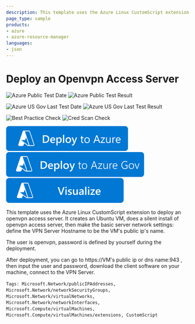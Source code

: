 ```yaml
---
description: This template uses the Azure Linux CustomScript extension to deploy an openvpn access server. It creates an Ubuntu VM, does a silent install of openvpn access server, then make the basic server network settings&#58; define the VPN Server Hostname to be the VM's public ip's DNS name
page_type: sample
products:
- azure
- azure-resource-manager
languages:
- json
---
```

# Deploy an Openvpn Access Server

![Azure Public Test Date](https://azurequickstartsservice.blob.core.windows.net/badges/demos/openvpn-access-server-ubuntu/PublicLastTestDate.svg)
![Azure Public Test Result](https://azurequickstartsservice.blob.core.windows.net/badges/demos/openvpn-access-server-ubuntu/PublicDeployment.svg)

![Azure US Gov Last Test Date](https://azurequickstartsservice.blob.core.windows.net/badges/demos/openvpn-access-server-ubuntu/FairfaxLastTestDate.svg)
![Azure US Gov Last Test Result](https://azurequickstartsservice.blob.core.windows.net/badges/demos/openvpn-access-server-ubuntu/FairfaxDeployment.svg)

![Best Practice Check](https://azurequickstartsservice.blob.core.windows.net/badges/demos/openvpn-access-server-ubuntu/BestPracticeResult.svg)
![Cred Scan Check](https://azurequickstartsservice.blob.core.windows.net/badges/demos/openvpn-access-server-ubuntu/CredScanResult.svg)

[![Deploy To Azure](https://raw.githubusercontent.com/Azure/azure-quickstart-templates/master/1-CONTRIBUTION-GUIDE/images/deploytoazure.svg?sanitize=true)](https://portal.azure.com/#create/Microsoft.Template/uri/https%3A%2F%2Fraw.githubusercontent.com%2FAzure%2Fazure-quickstart-templates%2Fmaster%2Fdemos%2Fopenvpn-access-server-ubuntu%2Fazuredeploy.json)
[![Deploy To Azure US Gov](https://raw.githubusercontent.com/Azure/azure-quickstart-templates/master/1-CONTRIBUTION-GUIDE/images/deploytoazuregov.svg?sanitize=true)](https://portal.azure.us/#create/Microsoft.Template/uri/https%3A%2F%2Fraw.githubusercontent.com%2FAzure%2Fazure-quickstart-templates%2Fmaster%2Fdemos%2Fopenvpn-access-server-ubuntu%2Fazuredeploy.json)
[![Visualize](https://raw.githubusercontent.com/Azure/azure-quickstart-templates/master/1-CONTRIBUTION-GUIDE/images/visualizebutton.svg?sanitize=true)](http://armviz.io/#/?load=https%3A%2F%2Fraw.githubusercontent.com%2FAzure%2Fazure-quickstart-templates%2Fmaster%2Fdemos%2Fopenvpn-access-server-ubuntu%2Fazuredeploy.json)

This template uses the Azure Linux CustomScript extension to deploy an openvpn access server. It creates an Ubuntu VM, does a silent install of openvpn access server, then make the basic server network settings: define the VPN Server Hostname to be the VM's public ip's name.

The user is openvpn, password is defined by yourself during the deployment.

After deployment, you can go to https://VM's public ip or dns name:943 , then input the user and password, download the client software on your machine, connect to the VPN Server.

`Tags: Microsoft.Network/publicIPAddresses, Microsoft.Network/networkSecurityGroups, Microsoft.Network/virtualNetworks, Microsoft.Network/networkInterfaces, Microsoft.Compute/virtualMachines, Microsoft.Compute/virtualMachines/extensions, CustomScript`
